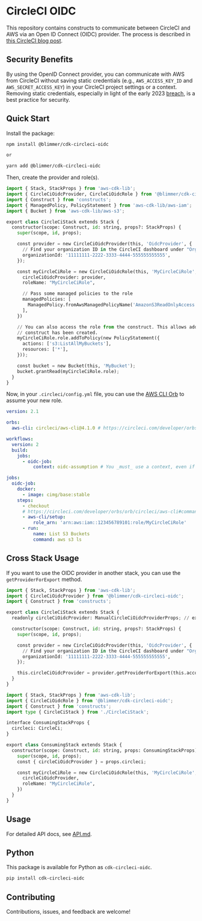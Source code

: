 # CircleCI OIDC

This repository contains constructs to communicate between CircleCI and AWS via an Open ID Connect (OIDC) provider.
The process is described in [this CircleCI blog post](https://circleci.com/blog/openid-connect-identity-tokens/).

## Security Benefits

By using the OpenID Connect provider, you can communicate with AWS from CircleCI without saving static credentials
(e.g., `AWS_ACCESS_KEY_ID` and `AWS_SECRET_ACCESS_KEY`) in your CircleCI project settings or a context. Removing
static credentials, especially in light of the early 2023 [breach](https://circleci.com/blog/jan-4-2023-incident-report/),
is a best practice for security.

## Quick Start

Install the package:

```bash
npm install @blimmer/cdk-circleci-oidc

or

yarn add @blimmer/cdk-circleci-oidc
```

Then, create the provider and role(s).

```python
import { Stack, StackProps } from 'aws-cdk-lib';
import { CircleCiOidcProvider, CircleCiOidcRole } from '@blimmer/cdk-circleci-oidc';
import { Construct } from 'constructs';
import { ManagedPolicy, PolicyStatement } from 'aws-cdk-lib/aws-iam';
import { Bucket } from 'aws-cdk-lib/aws-s3';

export class CircleCiStack extends Stack {
  constructor(scope: Construct, id: string, props?: StackProps) {
    super(scope, id, props);

    const provider = new CircleCiOidcProvider(this, 'OidcProvider', {
      // Find your organization ID in the CircleCI dashboard under "Organization Settings"
      organizationId: '11111111-2222-3333-4444-555555555555',
    });

    const myCircleCiRole = new CircleCiOidcRole(this, 'MyCircleCiRole', {
      circleCiOidcProvider: provider,
      roleName: "MyCircleCiRole",

      // Pass some managed policies to the role
      managedPolicies: [
        ManagedPolicy.fromAwsManagedPolicyName('AmazonS3ReadOnlyAccess'),
      ],
    })

    // You can also access the role from the construct. This allows adding roles and using `grant` methods after the
    // construct has been created.
    myCircleCiRole.role.addToPolicy(new PolicyStatement({
      actions: ['s3:ListAllMyBuckets'],
      resources: ['*'],
    }));

    const bucket = new Bucket(this, 'MyBucket');
    bucket.grantRead(myCircleCiRole.role);
  }
}
```

Now, in your `.circleci/config.yml` file, you can use the [AWS CLI Orb](https://circleci.com/developer/orbs/orb/circleci/aws-cli)
to assume your new role.

```yaml
version: 2.1

orbs:
  aws-cli: circleci/aws-cli@4.1.0 # https://circleci.com/developer/orbs/orb/circleci/aws-cli

workflows:
  version: 2
  build:
    jobs:
      - oidc-job:
          context: oidc-assumption # You _must_ use a context, even if it doesn't contain any secrets (see https://circleci.com/docs/openid-connect-tokens/#openid-connect-id-token-availability)

jobs:
  oidc-job:
    docker:
      - image: cimg/base:stable
    steps:
      - checkout
      # https://circleci.com/developer/orbs/orb/circleci/aws-cli#commands-setup
      - aws-cli/setup:
          role_arn: 'arn:aws:iam::123456789101:role/MyCircleCiRole'
      - run:
          name: List S3 Buckets
          command: aws s3 ls
```

## Cross Stack Usage

If you want to use the OIDC provider in another stack, you can use the `getProviderForExport` method.

```python
import { Stack, StackProps } from 'aws-cdk-lib';
import { CircleCiOidcProvider } from '@blimmer/cdk-circleci-oidc';
import { Construct } from 'constructs';

export class CircleCiStack extends Stack {
  readonly circleCiOidcProvider: ManualCircleCiOidcProviderProps; // export for use in other stacks

  constructor(scope: Construct, id: string, props?: StackProps) {
    super(scope, id, props);

    const provider = new CircleCiOidcProvider(this, 'OidcProvider', {
      // Find your organization ID in the CircleCI dashboard under "Organization Settings"
      organizationId: '11111111-2222-3333-4444-555555555555',
    });

    this.circleCiOidcProvider = provider.getProviderForExport(this.account);
  }
}
```

```python
import { Stack, StackProps } from 'aws-cdk-lib';
import { CircleCiOidcRole } from '@blimmer/cdk-circleci-oidc';
import { Construct } from 'constructs';
import type { CircleCiStack } from './CircleCiStack';

interface ConsumingStackProps {
  circleci: CircleCi;
}

export class ConsumingStack extends Stack {
  constructor(scope: Construct, id: string, props: ConsumingStackProps) {
    super(scope, id, props);
    const { circleCiOidcProvider } = props.circleci;

    const myCircleCiRole = new CircleCiOidcRole(this, 'MyCircleCiRole', {
      circleCiOidcProvider,
      roleName: "MyCircleCiRole",
    })
  }
}
```

## Usage

For detailed API docs, see [API.md](/API.md).

## Python

This package is available for Python as `cdk-circleci-oidc`.

```bash
pip install cdk-circleci-oidc
```

## Contributing

Contributions, issues, and feedback are welcome!
